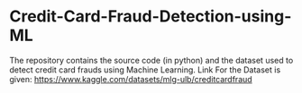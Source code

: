 # Credit-Card-Fraud-Detection-using-ML
The repository contains the source code (in python) and the dataset used to detect credit card frauds using Machine Learning.
Link For the Dataset is given:
https://www.kaggle.com/datasets/mlg-ulb/creditcardfraud
